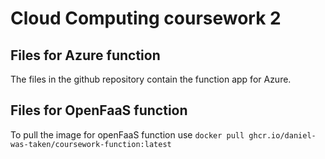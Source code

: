 # Cloud Computing coursework 2

## Files for Azure function
The files in the github repository contain the function app for Azure.

## Files for OpenFaaS function
To pull the image for openFaaS function use `docker pull ghcr.io/daniel-was-taken/coursework-function:latest`

